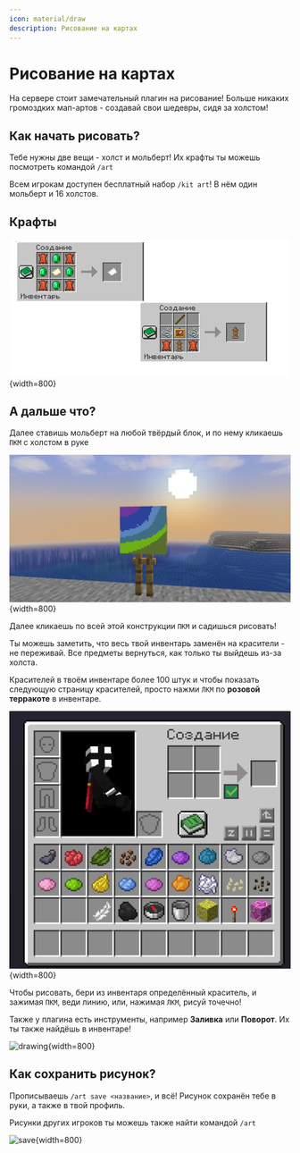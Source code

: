 ```yaml
---
icon: material/draw
description: Рисование на картах
---
```


# Рисование на картах

На сервере стоит замечательный плагин на рисование! Больше никаких громоздких мап-артов - создавай свои шедевры, сидя за холстом!

## **Как начать рисовать?**

Тебе нужны две вещи - холст и мольберт! Их крафты ты можешь посмотреть командой `/art`

Всем игрокам доступен бесплатный набор `/kit art`! В нём один мольберт и 16 холстов.

## Крафты

![crafts](../../assets/artmap/crafts.png){width=800}

## А дальше что?

Далее ставишь мольберт на любой твёрдый блок, и по нему кликаешь `ПКМ` с холстом в руке

![molbertplaced](../../assets/artmap/molbert_placed.png){width=800}

Далее кликаешь по всей этой конструкции `ПКМ` и садишься рисовать!

Ты можешь заметить, что весь твой инвентарь заменён на красители - не переживай. Все предметы вернуться, как только ты выйдешь из-за холста. 

Красителей в твоём инвентаре более 100 штук и чтобы показать следующую страницу красителей, просто нажми `ЛКМ` по **розовой терракоте** в инвентаре.

![artmapinventory](../../assets/artmap/artmap_inventory.png){width=800}

Чтобы рисовать, бери из инвентаря определённый краситель, и зажимая `ПКМ`, веди линию, или, нажимая `ЛКМ`, рисуй точечно!

Также у плагина есть инструменты, например **Заливка** или **Поворот**. Их ты также найдёшь в инвентаре!

![drawing](../../assets/artmap/drawing.gif){width=800}

## **Как сохранить рисунок?**

Прописываешь `/art save <название>`, и всё! Рисунок сохранён тебе в руки, а также в твой профиль. 

Рисунки других игроков ты можешь также найти командой `/art`

![save](../../assets/artmap/saving.gif){width=800}